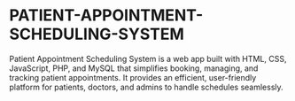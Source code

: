 # PATIENT-APPOINTMENT-SCHEDULING-SYSTEM
Patient Appointment Scheduling System is a web app built with HTML, CSS, JavaScript, PHP, and MySQL that simplifies booking, managing, and tracking patient appointments. It provides an efficient, user-friendly platform for patients, doctors, and admins to handle schedules seamlessly.
